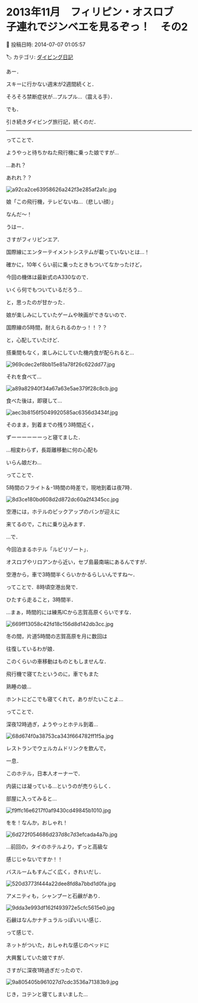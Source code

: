 # 2013年11月　フィリピン・オスロブ　子連れでジンベエを見るぞっ！　その2

📅 投稿日時: 2014-07-07 01:05:57

🏷️ カテゴリ: [ダイビング日記](ce3a7a8d424d112fce83ee85c81a0e344.md)

あー．


スキーに行かない週末が2週間続くと．


そろそろ禁断症状が…プルプル…（震える手）．





でも．


引き続きダイビング旅行記，続くのだ．


---





ってことで．


ようやっと待ちかねた飛行機に乗った娘ですが…


…あれ？


あれれ？？




![a92ca2ce63958626a242f3e285af2a1c.jpg](images/a92ca2ce63958626a242f3e285af2a1c.jpg)




娘「この飛行機，テレビないね…（悲しい顔）」





なんだ～！


うはー．


さすがフィリピンエア．


国際線にエンターテイメントシステムが載っていないとは…！





確かに，10年くらい前に乗ったときもついてなかったけど，


今回の機体は最新式のA330なので．


いくら何でもついているだろう…


と，思ったのが甘かった．


娘が楽しみにしていたゲームや映画ができないので．


国際線の5時間，耐えられるのかっ！！？？





と，心配していたけど．


搭乗間もなく，楽しみにしていた機内食が配られると…




![969cdec2ef8bb15e81a78f26c622dd77.jpg](images/969cdec2ef8bb15e81a78f26c622dd77.jpg)




それを食べて…




![a89a82940f34a67a63e5ae379f28c8cb.jpg](images/a89a82940f34a67a63e5ae379f28c8cb.jpg)




食べた後は，即寝して…




![aec3b8156f5049920585ac6356d3434f.jpg](images/aec3b8156f5049920585ac6356d3434f.jpg)




そのまま，到着までの残り3時間近く，


ずーーーーーーっと寝てました．





…相変わらず，長距離移動に何の心配も


いらん娘だわ…





ってことで．


5時間のフライト＆-1時間の時差で，現地到着は夜7時．




![8d3ce180bd608d2d872dc60a2f4345cc.jpg](images/8d3ce180bd608d2d872dc60a2f4345cc.jpg)




空港には，ホテルのピックアップのバンが迎えに


来てるので，これに乗り込みます．





…で．


今回泊まるホテル「ルビリゾート」．


オスロブやリロアンから近い，セブ島最南端にあるんですが．


空港から，車で3時間半くらいかかるらしいんですね～．





ってことで．8時頃空港出発で．


ひたすら走ること，3時間半．


…まぁ，時間的には練馬ICから志賀高原くらいですな．




![669ff13058c42fd18c156d8d142db3cc.jpg](images/669ff13058c42fd18c156d8d142db3cc.jpg)




冬の間，片道5時間の志賀高原を月に数回は


往復しているわが娘．


このくらいの車移動はものともしませんな．


飛行機で寝てたというのに，車でもまた


熟睡の娘…


ホントにどこでも寝てくれて，ありがたいことよ…





ってことで．


深夜12時過ぎ，ようやっとホテル到着…




![68d674f0a38753ca343f664782ff1f5a.jpg](images/68d674f0a38753ca343f664782ff1f5a.jpg)




レストランでウェルカムドリンクを飲んで，


一息．





このホテル，日本人オーナーで．


内装には凝っている…というのが売りらしく．


部屋に入ってみると…




![f9ffc16e6217f0af9430cd49845b1010.jpg](images/f9ffc16e6217f0af9430cd49845b1010.jpg)




をを！なんか，おしゃれ！




![6d272f054686d237d8c7d3efcada4a7b.jpg](images/6d272f054686d237d8c7d3efcada4a7b.jpg)




…前回の，タイのホテルより，ずっと高級な


感じじゃないですか！！





バスルームもすんごく広く，きれいだし．




![520d3773f444a22dee8fd8a7bbd1d0fa.jpg](images/520d3773f444a22dee8fd8a7bbd1d0fa.jpg)




アメニティも，シャンプーと石鹸があり．




![9dda3e993df162f493972e5cfc5615e0.jpg](images/9dda3e993df162f493972e5cfc5615e0.jpg)




石鹸はなんかナチュラルっぽいいい感じ．





って感じで．


ネットがついた，おしゃれな感じのベッドに


大興奮していた娘ですが．


さすがに深夜1時過ぎだったので．




![9a805405b961027d7cdc3536a71383b9.jpg](images/9a805405b961027d7cdc3536a71383b9.jpg)




じき，コテンと寝てしまいました…
